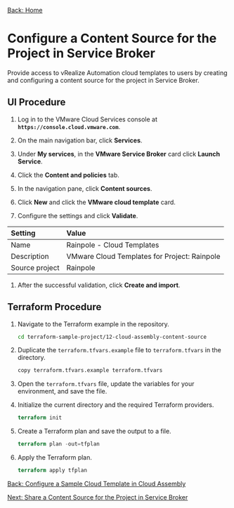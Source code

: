 [Back: Home](README.md)

# Configure a Content Source for the Project in Service Broker

Provide access to vRealize Automation cloud templates to users by creating and configuring a content source for the project in Service Broker.

## UI Procedure

1. Log in to the VMware Cloud Services console at **`https://console.cloud.vmware.com`**.

2. On the main navigation bar, click **Services**.

3. Under **My services**, in the **VMware Service Broker** card click **Launch Service**.

4. Click the **Content and policies** tab.

5. In the navigation pane, click **Content sources**.

6. Click **New** and click the **VMware cloud template** card.

7. Configure the settings and click **Validate**.

| **Setting**     | **Value**                                    |
| :-              | :-                                           |
| Name            | Rainpole - Cloud Templates                   |
| Description     | VMware Cloud Templates for Project: Rainpole |
| Source project  | Rainpole                                     |

1. After the successful validation, click **Create and import**.

## Terraform Procedure

1. Navigate to the Terraform example in the repository.

    ```bash
    cd terraform-sample-project/12-cloud-assembly-content-source
    ```

2. Duplicate the `terraform.tfvars.example` file to `terraform.tfvars` in the directory.

    ```bash
    copy terraform.tfvars.example terraform.tfvars
    ```

3. Open the `terraform.tfvars` file, update the variables for your environment, and save the file.

4. Initialize the current directory and the required Terraform providers.

    ```terraform
    terraform init
    ```

5. Create a Terraform plan and save the output to a file.

    ```terraform
    terraform plan -out=tfplan
    ```

6. Apply the Terraform plan.

    ```terraform
    terraform apply tfplan
    ```

[Back: Configure a Sample Cloud Template in Cloud Assembly](11-configure-cloud-template.md)

[Next: Share a Content Source for the Project in Service Broker](13-configure-content-policy.md)